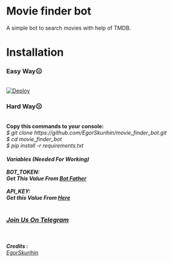 # Movie finder bot
A simple bot to search movies with help of TMDB.
# Installation
<h3>Easy Way😐</h3><br>
<a href="https://heroku.com/deploy">
  <img src="https://www.herokucdn.com/deploy/button.svg" alt="Deploy">
</a><br>

<h3>Hard Way☹️</h3><br>
<b>Copy this commands to your console: </b><br>
<i>$ git clone https://github.com/EgorSkurihin/movie_finder_bot.git<i><br>
<i>$ cd movie_finder_bot</i> <br>
<i>$ pip install -r requirements.txt</b><br>

<h4>Variables (Needed For Working)</b><br><br>
<b>BOT_TOKEN:</b><br>
  <i>Get This Value From <a href="https:/telegram.dog/Botfather">Bot Father</a></i><br><br>
<b>API_KEY:</b><br>
<i>Get this Value From <a href="https://developers.themoviedb.org/3/getting-started/introduction">Here</a></i>
<br>
<br>
<h3><a href="https://telegram.dog/TeamCyphers">Join Us On Telegram</a></h3>
<br><br>
<b>Credits :</b><br><a href="https://github.com/EgorSkurihin/">EgorSkurihin</a><br><br>
